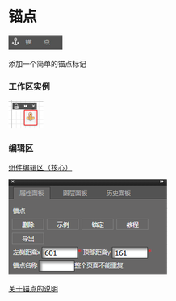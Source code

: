 # 锚点

![](/assets/wwqq_20.jpg)

添加一个简单的锚点标记

### 工作区实例

![](/assets/QQ20-1.png)

### 编辑区

[组件编辑区（核心）](/chapter1/gong-ju-jie-mian/zu-jian-bian-ji-qu-ff08-he-xin-ff09.md)

![](/assets/QQ20-2.png)

[关于锚点的说明](#)



